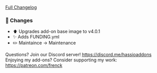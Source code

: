 [Full Changelog][changelog]

### :hammer: Changes

- :arrow_up: Upgrades add-on base image to v4.0.1
- :sparkles: Adds FUNDING.yml
- :pencil2: Maintaince -> Maintenance

[changelog]: https://github.com/hassio-addons/addon-example/compare/v3.0.0...v3.0.1

Questions? Join our Discord server! https://discord.me/hassioaddons
Enjoying my add-ons? Consider supporting my work: https://patreon.com/frenck
